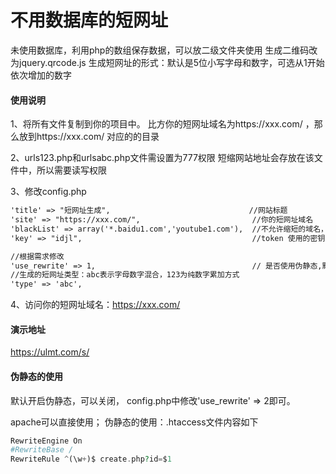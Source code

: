 # 不用数据库的短网址

未使用数据库，利用php的数组保存数据，可以放二级文件夹使用
生成二维码改为jquery.qrcode.js
生成短网址的形式：默认是5位小写字母和数字，可选从1开始依次增加的数字


#### 使用说明

1、将所有文件复制到你的项目中。
 比方你的短网址域名为https://xxx.com/ ，那么放到https://xxx.com/ 对应的的目录

2、urls123.php和urlsabc.php文件需设置为777权限
 短缩网站地址会存放在该文件中，所以需要读写权限

3、修改config.php

```html
'title' => "短网址生成",                               //网站标题
'site' => "https://xxx.com/",                         //你的短网址域名
'blackList' => array('*.baidu1.com','youtube1.com'),  //不允许缩短的域名，单个匹配，*表示所有的二级域名
'key' => "idjl",                                      //token 使用的密钥

//根据需求修改
'use_rewrite' => 1,                                   // 是否使用伪静态,默认使用
//生成的短网址类型：abc表示字母数字混合，123为纯数字累加方式
'type' => 'abc',
```

4、访问你的短网址域名：https://xxx.com/


#### 演示地址

https://ulmt.com/s/


#### 伪静态的使用


默认开启伪静态，可以关闭，
config.php中修改'use_rewrite' => 2即可。

apache可以直接使用；
伪静态的使用：.htaccess文件内容如下
```php
RewriteEngine On
#RewriteBase / 
RewriteRule ^(\w+)$ create.php?id=$1
```




